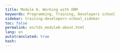 ```yaml
---
title: Module 6. Working with ORM
keywords: Programming, Training, Developers school
sidebar: training-developers-school_sidebar
toc: false
permalink: en/tds_module6-about.html
lang: en
autotranslated: true
hash: 
---
```


